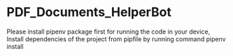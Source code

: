 # PDF_Documents_HelperBot

Please install pipenv package first for running the code in your device, 
Install dependencies of the project from pipfile by running command pipenv install